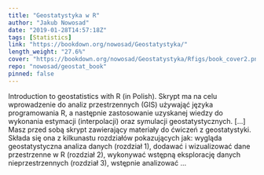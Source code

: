 ```yaml
---
title: "Geostatystyka w R"
author: "Jakub Nowosad"
date: "2019-01-28T14:57:18Z"
tags: [Statistics]
link: "https://bookdown.org/nowosad/Geostatystyka/"
length_weight: "27.6%"
cover: "https://bookdown.org/nowosad/Geostatystyka/Rfigs/book_cover2.png"
repo: "nowosad/geostat_book"
pinned: false
---
```


Introduction to geostatistics with R (in Polish). Skrypt ma na celu wprowadzenie do analiz przestrzennych (GIS) używająć języka programowania R, a następnie zastosowanie uzyskanej wiedzy do wykonania estymacji (interpolacji) oraz symulacji geostatystycznych. [...] Masz przed sobą skrypt zawierający materiały do ćwiczeń z geostatystyki.
Składa się ona z kilkunastu rozdziałów pokazujących jak: wygląda geostatystyczna analiza danych (rozdział 1), dodawać i wizualizować dane przestrzenne w R (rozdział 2), wykonywać wstępną eksplorację danych nieprzestrzennych (rozdział 3), wstępnie analizować ...
